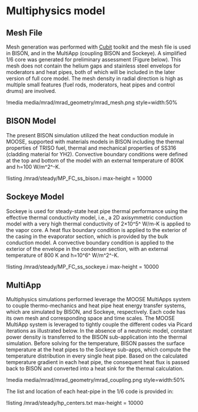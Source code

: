 # Multiphysics model

## Mesh File

Mesh generation was performed with [Cubit](https://cubit.sandia.gov/) toolkit and the mesh file is used in BISON, and in the MultiApp (coupling BISON and Sockeye). A simplified 1/6 core was generated for preliminary assessment (Figure below). This mesh does not contain the helium gaps and stainless steel envelops for moderators and heat pipes, both of which will be included in the later version of full core model. The mesh density in radial direction is high as multiple small features (fuel rods, moderators, heat pipes and control drums) are involved.

!media media/mrad/mrad_geometry/mrad_mesh.png
       style=width:50%

## BISON Model

The present BISON simulation utilized the heat conduction module in MOOSE, supported with materials models in BISON including the thermal properties of TRISO fuel, thermal and mechanical properties of SS316 (cladding material for YH2). Convective boundary conditions were defined at the top and bottom of the model with an external temperature of 800K and h=100 W/m^2^-K. 

!listing /mrad/steady/MP_FC_ss_bison.i max-height = 10000

## Sockeye Model

Sockeye is used for steady-state heat pipe thermal performance using the effective thermal conductivity model, i.e., a 2D axisymmetric conduction model with a very high thermal conductivity of 2×10^5^ W/m-K is applied to the vapor core. A heat flux boundary condition is applied to the exterior of the casing in the evaporator section, which is provided by the bulk conduction model. A convective boundary condition is applied to the exterior of the envelope in the condenser section, with an external temperature of 800 K and h=10^6^ W/m^2^-K. 

!listing /mrad/steady/MP_FC_ss_sockeye.i max-height = 10000

## MultiApp

Multiphysics simulations performed leverage the MOOSE MultiApps system to couple thermo-mechanics and heat pipe heat energy transfer systems, which are simulated by BISON, and Sockeye, respectively. Each code has its own mesh and corresponding space and time scales. The MOOSE MultiApp system is leveraged to tightly couple the different codes via Picard iterations as illustrated below. In the absence of a neutronic model, constant power density is transferred to the BISON sub-application into the thermal simulation. Before solving for the temperature, BISON passes the surface temperature at the heat pipes to the Sockeye sub-apps, which compute the temperature distribution in every single heat pipe. Based on the calculated temperature gradient in each heat pipe, the consequent heat flux is passed back to BISON and converted into a heat sink for the thermal calculation.

!media media/mrad/mrad_geometry/mrad_coupling.png
       style=width:50%

The list and location of each heat-pipe in the 1/6 code is provided in:

!listing /mrad/steady/hp_centers.txt max-height = 10000
